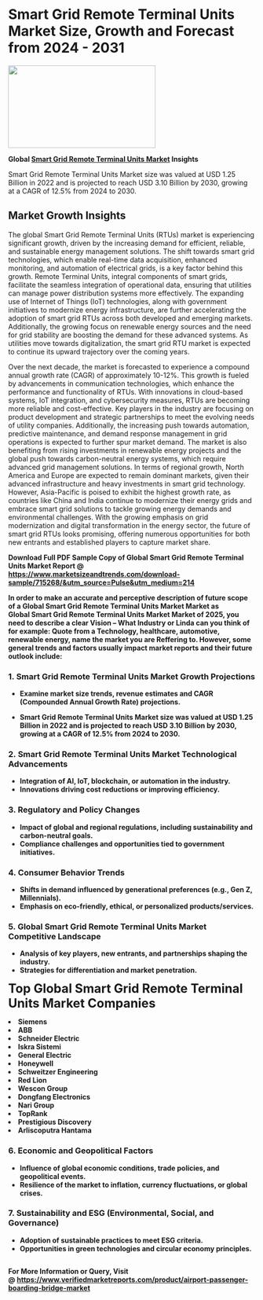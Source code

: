 <H1>Smart Grid Remote Terminal Units Market Size, Growth and Forecast from 2024 - 2031</H1><img class="aligncenter size-medium wp-image-584254" src="https://thirdeyenews.in/wp-content/uploads/2024/09/Global-Market-Research-300x168.jpeg" alt="" width="300" height="168" /><p><strong>Global&nbsp;<a href="https://www.marketsizeandtrends.com/download-sample/715268/&amp;utm_source=Pulse&amp;utm_medium=214">Smart Grid Remote Terminal Units Market</a> Insights</strong></p><p>Smart Grid Remote Terminal Units Market size was valued at USD 1.25 Billion in 2022 and is projected to reach USD 3.10 Billion by 2030, growing at a CAGR of 12.5% from 2024 to 2030.</p><p><h2>Market Growth Insights</h2> <p>The global Smart Grid Remote Terminal Units (RTUs) market is experiencing significant growth, driven by the increasing demand for efficient, reliable, and sustainable energy management solutions. The shift towards smart grid technologies, which enable real-time data acquisition, enhanced monitoring, and automation of electrical grids, is a key factor behind this growth. Remote Terminal Units, integral components of smart grids, facilitate the seamless integration of operational data, ensuring that utilities can manage power distribution systems more effectively. The expanding use of Internet of Things (IoT) technologies, along with government initiatives to modernize energy infrastructure, are further accelerating the adoption of smart grid RTUs across both developed and emerging markets. Additionally, the growing focus on renewable energy sources and the need for grid stability are boosting the demand for these advanced systems. As utilities move towards digitalization, the smart grid RTU market is expected to continue its upward trajectory over the coming years.</p> <p><strong></strong></p> <p>Over the next decade, the market is forecasted to experience a compound annual growth rate (CAGR) of approximately 10-12%. This growth is fueled by advancements in communication technologies, which enhance the performance and functionality of RTUs. With innovations in cloud-based systems, IoT integration, and cybersecurity measures, RTUs are becoming more reliable and cost-effective. Key players in the industry are focusing on product development and strategic partnerships to meet the evolving needs of utility companies. Additionally, the increasing push towards automation, predictive maintenance, and demand response management in grid operations is expected to further spur market demand. The market is also benefiting from rising investments in renewable energy projects and the global push towards carbon-neutral energy systems, which require advanced grid management solutions. In terms of regional growth, North America and Europe are expected to remain dominant markets, given their advanced infrastructure and heavy investments in smart grid technology. However, Asia-Pacific is poised to exhibit the highest growth rate, as countries like China and India continue to modernize their energy grids and embrace smart grid solutions to tackle growing energy demands and environmental challenges. With the growing emphasis on grid modernization and digital transformation in the energy sector, the future of smart grid RTUs looks promising, offering numerous opportunities for both new entrants and established players to capture market share.</p> <p><strong></p><p><span class=""><strong>Download Full PDF Sample Copy of Global Smart Grid Remote Terminal Units Market Report</strong> @ <a href="https://www.marketsizeandtrends.com/download-sample/715268/&amp;utm_source=Pulse&amp;utm_medium=214" target="_blank">https://www.marketsizeandtrends.com/download-sample/715268/&amp;utm_source=Pulse&amp;utm_medium=214</a></span></p><p>In order to make an accurate and perceptive description of future scope of a Global&nbsp;Smart Grid Remote Terminal Units Market Market as Global&nbsp;Smart Grid Remote Terminal Units Market Market of 2025, you need to describe a clear Vision &ndash; What Industry or Linda can you think of for example: Quote from a Technology, healthcare, automotive, renewable energy, name the market you are Reffering to. However, some general trends and factors usually impact market reports and their future outlook include:</p><h3>1.&nbsp;<strong>Smart Grid Remote Terminal Units Market Growth Projections</strong></h3><ul><li>Examine market size trends, revenue estimates and CAGR (Compounded Annual Growth Rate) projections.</li><li><p>Smart Grid Remote Terminal Units Market size was valued at USD 1.25 Billion in 2022 and is projected to reach USD 3.10 Billion by 2030, growing at a CAGR of 12.5% from 2024 to 2030.</p></li></ul><h3>2.&nbsp;<strong>Smart Grid Remote Terminal Units Market Technological Advancements</strong></h3><ul><li>Integration of AI, IoT, blockchain, or automation in the industry.</li><li>Innovations driving cost reductions or improving efficiency.</li></ul><h3>3.&nbsp;<strong>Regulatory and Policy Changes</strong></h3><ul><li>Impact of global and regional regulations, including sustainability and carbon-neutral goals.</li><li>Compliance challenges and opportunities tied to government initiatives.</li></ul><h3>4.&nbsp;<strong>Consumer Behavior Trends</strong></h3><ul><li>Shifts in demand influenced by generational preferences (e.g., Gen Z, Millennials).</li><li>Emphasis on eco-friendly, ethical, or personalized products/services.</li></ul><h3>5.&nbsp;<strong>Global Smart Grid Remote Terminal Units Market Competitive Landscape</strong></h3><ul><li>Analysis of key players, new entrants, and partnerships shaping the industry.</li><li>Strategies for differentiation and market penetration.</li></ul><p data-pm-slice="1 1 []"><span style="color: inherit; font-family: inherit; font-size: 25px;">Top Global Smart Grid Remote Terminal Units Market Companies</span></p><div class="" data-test-id=""><p><li>Siemens</li><li> ABB</li><li> Schneider Electric</li><li> Iskra Sistemi</li><li> General Electric</li><li> Honeywell</li><li> Schweitzer Engineering</li><li> Red Lion</li><li> Wescon Group</li><li> Dongfang Electronics</li><li> Nari Group</li><li> TopRank</li><li> Prestigious Discovery</li><li> Arliscoputra Hantama</li></p></div><h3>6.&nbsp;<strong>Economic and Geopolitical Factors</strong></h3><ul><li>Influence of global economic conditions, trade policies, and geopolitical events.</li><li>Resilience of the market to inflation, currency fluctuations, or global crises.</li></ul><h3>7.&nbsp;<strong>Sustainability and ESG (Environmental, Social, and Governance)</strong></h3><ul><li>Adoption of sustainable practices to meet ESG criteria.</li><li>Opportunities in green technologies and circular economy principles.</li></ul><h2><strong style="font-size: 14px;">For More Information or Query, Visit @&nbsp;</strong><a style="background-color: #ffffff; font-size: 14px;" href="https://www.marketsizeandtrends.com/report/smart-grid-remote-terminal-units-market/" target="_blank">https://www.verifiedmarketreports.com/product/airport-passenger-boarding-bridge-market</a></h2>
